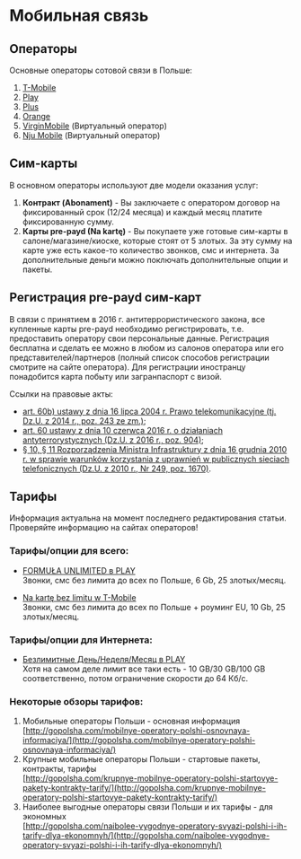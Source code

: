 # Мобильная связь

## Операторы

Основные операторы сотовой связи в Польше:
1. [T-Mobile](http://www.t-mobile.pl/)
2. [Play](https://www.play.pl/)
3. [Plus](https://www.plus.pl/)
4. [Orange](https://www.orange.pl/)   
5. [VirginMobile](https://virginmobile.pl/) (Виртуальный оператор)
6. [Nju Mobile](http://www.njumobile.pl/) (Виртуальный оператор)

## Сим-карты

В основном операторы используют две модели оказания услуг:
1. **Контракт (Abonament)** - Вы заключаете с оператором договор на фиксированный срок (12/24 месяца) и каждый месяц платите фиксированную сумму.
2. **Карты pre-payd (Na kartę)** - Вы покупаете уже готовые сим-карты в салоне/магазине/киоске, которые стоят от 5 злотых. За эту сумму на карте уже есть какое-то количество звонков, смс и интернета. За дополнительные деньги можно поключать дополнительные опции и пакеты.

## Регистрация pre-payd сим-карт

В связи с принятием в 2016 г. антитеррористического закона, все купленные карты pre-payd необходимо регистрировать, т.е. предоставить оператору свои персональные данные. Регистрация бесплатна и сделать ее можно в любом из салонов оператора или его представителей/партнеров (полный список способов регистрации смотрите на сайте оператора). Для регистрации иностранцу понадобится карта побыту или загранпаспорт с визой.

Ссылки на правовые акты:

* [art. 60b) ustawy z dnia 16 lipca 2004 r. Prawo telekomunikacyjne (tj. Dz.U. z 2014 r., poz. 243 ze zm.)](http://isap.sejm.gov.pl/DetailsServlet?id=WDU20041711800);
* [art. 60 ustawy z dnia 10 czerwca 2016 r. o działaniach antyterrorystycznych (Dz.U. z 2016 r., poz. 904)](http://isap.sejm.gov.pl/DetailsServlet?id=WDU20160000904);
* [§ 10, § 11 Rozporządzenia Ministra Infrastruktury z dnia 16 grudnia 2010 r. w sprawie warunków korzystania z uprawnień w publicznych sieciach telefonicznych (Dz.U. z 2010 r., Nr 249, poz. 1670)](http://isap.sejm.gov.pl/DetailsServlet?id=WDU20102491670).

## Тарифы

Информация актуальна на момент последнего редактирования статьи.  
Проверяйте информацию на сайтах операторов!

### Тарифы/опции для всего:

* [FORMUŁA UNLIMITED в PLAY](http://www.play.pl/oferta/play-karta/play-na-karte/formula-unlimited/)  
Звонки, смс без лимита до всех по Польше, 6 Gb, 25 злотых/месяц.

* [Na kartę bez limitu w T-Mobile](http://www.t-mobile.pl/pl/dlaciebie/oferta/na-karte)  
Звонки, смс без лимита до всех по Польше + роуминг EU, 10 Gb, 25 злотых/месяц.

### Тарифы/опции для Интернета:

* [Безлимитные День/Неделя/Месяц в PLAY](http://promocje.play.pl/pakiet/)  
Хотя на самом деле лимит все таки есть - 10 GB/30 GB/100 GB соответственно, потом ограничение скорости до 64 Кб/с.

### Некоторые обзоры тарифов:

1. Мобильные операторы Польши - основная информация  
[http://gopolsha.com/mobilnye-operatory-polshi-osnovnaya-informaciya/](http://gopolsha.com/mobilnye-operatory-polshi-osnovnaya-informaciya/)
2. Крупные мобильные операторы Польши - стартовые пакеты, контракты, тарифы  
[http://gopolsha.com/krupnye-mobilnye-operatory-polshi-startovye-pakety-kontrakty-tarify/](http://gopolsha.com/krupnye-mobilnye-operatory-polshi-startovye-pakety-kontrakty-tarify/)
3. Наиболее выгодные операторы связи Польши и их тарифы - для экономных  
[http://gopolsha.com/naibolee-vygodnye-operatory-svyazi-polshi-i-ih-tarify-dlya-ekonomnyh/](http://gopolsha.com/naibolee-vygodnye-operatory-svyazi-polshi-i-ih-tarify-dlya-ekonomnyh/)
